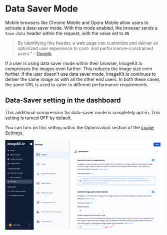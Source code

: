 # Data Saver Mode

Mobile browsers like Chrome Mobile and Opera Mobile allow users to activate a data-saver mode. With this mode enabled, the browser sends a `Save-data` header within the request, with the value set to `ON` 

> By identifying this header, a web page can customize and deliver an optimized user experience to cost- and performance-constrained users." - [Google](https://developers.google.com/web/fundamentals/performance/optimizing-content-efficiency/save-data/).

If a user is using data saver mode within their browser, ImageKit.io compresses the images even further. This reduces the image size even further. If the user doesn't use data saver mode, ImageKit.io continues to deliver the same image as with all the other end users. In both these cases, the same URL is used to cater to different performance requirements.

## Data-Saver setting in the dashboard

This additional compression for data-saver mode is completely opt-in. This setting is turned OFF by default.

You can turn on this setting within the Optimization section of the [Image Settings](https://imagekit.io/dashboard/settings/images).

![Data Saver Mode setting in ImageKit.io dashboard](../../.gitbook/assets/data-saver-setting.png)
